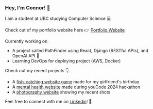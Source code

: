### Hey, I'm Connor! 👋
I am a student at UBC studying Computer Science 💻

Check out of my portfolio website here 👉 [Portfolio Website](https://www.youngconnor.com)

Currently working on:
- A project called PathFinder using React, Django (RESTful APIs), and OpenAI API 🔨
- Learning DevOps for deploying project (AWS, Docker)

Check out my recent projects 👇
- A [fish-catching website game](https://gingershungry.netlify.app/) made for my girlfriend's birthday
- A [mental health website](https://mindfit.netlify.app/) made during youCode 2024 hackathon
- A [photography website](https://cyoungphotos.netlify.app) showing my recent shots



Feel free to connect with me on [Linkedin](https://www.linkedin.com/in/connor-youngg)! 🙂

<!--
**youngconnorr/youngconnorr** is a ✨ _special_ ✨ repository because its `README.md` (this file) appears on your GitHub profile.

Here are some ideas to get you started:

- 🔭 I’m currently working on ...
- 🌱 I’m currently learning ...
- 👯 I’m looking to collaborate on ...
- 🤔 I’m looking for help with ...
- 💬 Ask me about ...
- 📫 How to reach me: ...
- 😄 Pronouns: ...
- ⚡ Fun fact: ...
-->
